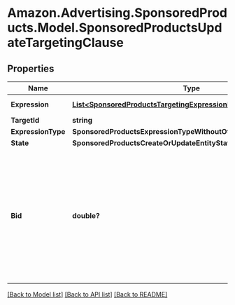 # Amazon.Advertising.SponsoredProducts.Model.SponsoredProductsUpdateTargetingClause

## Properties

Name | Type | Description | Notes
------------ | ------------- | ------------- | -------------
**Expression** | [**List&lt;SponsoredProductsTargetingExpressionPredicateWithoutOther&gt;**](SponsoredProductsTargetingExpressionPredicateWithoutOther.md) | The targeting expression. | [optional] 
**TargetId** | **string** | The target identifier | 
**ExpressionType** | **SponsoredProductsExpressionTypeWithoutOther** |  | [optional] 
**State** | **SponsoredProductsCreateOrUpdateEntityState** |  | [optional] 
**Bid** | **double?** | The bid for ads sourced using the target. Targets that do not have bid values in listTargetingClauses will inherit the defaultBid from the adGroup level. This table details the maximum allowable bid (in local currency) for keywords by marketplace: | Marketplace | Currency | Min / Max bid for SP | | - -- | - -- | - -- | | US | USD | 0.02 / 1000 | | CA | CAD | 0.02 / 1000 | | UK | GBP | 0.02 / 1000 | | DE | EUR | 0.02 / 1000 | | FR | EUR | 0.02 / 1000 | | ES | EUR | 0.02 / 1000 | | IT | EUR | 0.02 / 1000 | | JP | JPY | 2.0 / 100000 | | AU | AUD | 0.10 / 1410 | | AE | AED | 0.24 / 184.0 | | [optional] 

[[Back to Model list]](../README.md#documentation-for-models) [[Back to API list]](../README.md#documentation-for-api-endpoints) [[Back to README]](../README.md)

